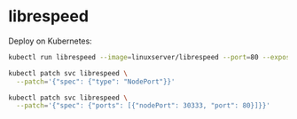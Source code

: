 # librespeed

Deploy on Kubernetes:
```bash
kubectl run librespeed --image=linuxserver/librespeed --port=80 --expose

kubectl patch svc librespeed \
  --patch='{"spec": {"type": "NodePort"}}'

kubectl patch svc librespeed \
  --patch='{"spec": {"ports": [{"nodePort": 30333, "port": 80}]}}'
```
